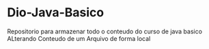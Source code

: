 # Dio-Java-Basico
Repositorio para armazenar todo o conteudo do curso de java basico
ALterando Conteudo de um Arquivo de forma local